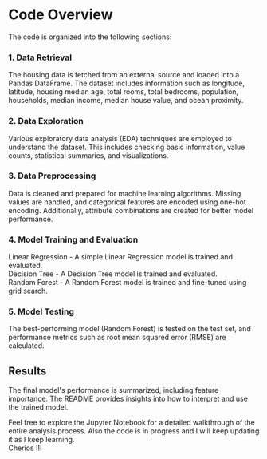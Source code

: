 <h1>Code Overview</h1>
The code is organized into the following sections:

<h3>1. Data Retrieval</h3>
The housing data is fetched from an external source and loaded into a Pandas DataFrame. The dataset includes information such as longitude, latitude, housing median age, total rooms, total bedrooms, population, households, median income, median house value, and ocean proximity.


<h3>2. Data Exploration</h3>
Various exploratory data analysis (EDA) techniques are employed to understand the dataset. This includes checking basic information, value counts, statistical summaries, and visualizations.


<h3>3. Data Preprocessing</h3>
Data is cleaned and prepared for machine learning algorithms. Missing values are handled, and categorical features are encoded using one-hot encoding. Additionally, attribute combinations are created for better model performance.


<h3>4. Model Training and Evaluation</h3>
Linear Regression -
A simple Linear Regression model is trained and evaluated.<br>
Decision Tree -
A Decision Tree model is trained and evaluated.<br>
Random Forest -
A Random Forest model is trained and fine-tuned using grid search.<br>


<h3>5. Model Testing</h3>
The best-performing model (Random Forest) is tested on the test set, and performance metrics such as root mean squared error (RMSE) are calculated.<br>


<h2>Results</h2>
The final model's performance is summarized, including feature importance. The README provides insights into how to interpret and use the trained model.

Feel free to explore the Jupyter Notebook for a detailed walkthrough of the entire analysis process. Also the code is in progress and I will keep updating it as I keep learning. <br>Cherios !!!
